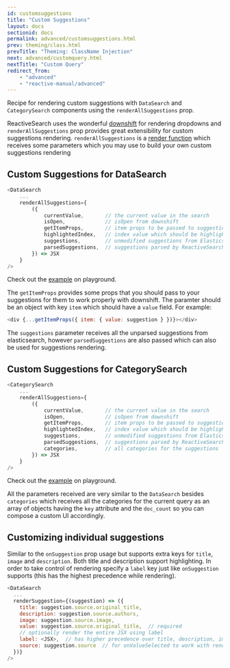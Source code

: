 ```yaml
---
id: customsuggestions
title: "Custom Suggestions"
layout: docs
sectionid: docs
permalink: advanced/customsuggestions.html
prev: theming/class.html
prevTitle: "Theming: ClassName Injection"
next: advanced/customquery.html
nextTitle: "Custom Query"
redirect_from:
    - "advanced"
    - "reactive-manual/advanced"
---
```


Recipe for rendering custom suggestions with `DataSearch` and `CategorySearch` components using the `renderAllSuggestions` prop.

ReactiveSearch uses the wonderful [downshift](https://github.com/paypal/downshift) for rendering dropdowns and `renderAllSuggestions` prop provides great extensibility for custom suggestions rendering. `renderAllSuggestions` is a [render function](https://reactjs.org/docs/render-props.html) which receives some parameters which you may use to build your own custom suggestions rendering

## Custom Suggestions for DataSearch

```js
<DataSearch
    ...
    renderAllSuggestions={
        ({
            currentValue,       // the current value in the search
            isOpen,             // isOpen from downshift
            getItemProps,       // item props to be passed to suggestions
            highlightedIndex,   // index value which should be highlighted
            suggestions,        // unmodified suggestions from Elasticsearch
            parsedSuggestions,  // suggestions parsed by ReactiveSearch
        }) => JSX
    }
/>
```

Check out the [example](https://opensource.appbase.io/playground/?selectedKind=Search%20components%2FDataSearch&selectedStory=With%20renderSuggestions&full=0&addons=1&stories=1&panelRight=0&addonPanel=storybooks%2Fstorybook-addon-knobs) on playground.

The `getItemProps` provides some props that you should pass to your suggestions for them to work properly with downshift. The paramter should be an object with key `item` which should have a `value` field. For example:

```js
<div {...getItemProps({ item: { value: suggestion } })}></div>
```

The `suggestions` parameter receives all the unparsed suggestions from elasticsearch, however `parsedSuggestions` are also passed which can also be used for suggestions rendering.

## Custom Suggestions for CategorySearch

```js
<CategorySearch
    ...
    renderAllSuggestions={
        ({
            currentValue,       // the current value in the search
            isOpen,             // isOpen from downshift
            getItemProps,       // item props to be passed to suggestions
            highlightedIndex,   // index value which should be highlighted
            suggestions,        // unmodified suggestions from Elasticsearch
            parsedSuggestions,  // suggestions parsed by ReactiveSearch
            categories,         // all categories for the suggestions
        }) => JSX
    }
/>
```

Check out the [example](https://opensource.appbase.io/playground/?selectedKind=Search%20components%2FCategorySearch&selectedStory=With%20renderSuggestions&full=0&addons=1&stories=1&panelRight=0&addonPanel=storybooks%2Fstorybook-addon-knobs) on playground.

All the parameters received are very similar to the `DataSearch` besides `categories` which receives all the categories for the current query as an array of objects having the `key` attribute and the `doc_count` so you can compose a custom UI accordingly.


## Customizing individual suggestions

Similar to the `onSuggestion` prop usage but supports extra keys for `title`, `image` and `description`. Both title and description support highlighting. In order to take control of rendering specify a `label` key just like `onSuggestion` supports (this has the highest precedence while rendering).

```js
<DataSearch
  ...
  renderSuggestion={(suggestion) => ({
    title: suggestion.source.original_title,
    description: suggestion.source.authors,
    image: suggestion.source.image,
    value: suggestion.source.original_title,  // required
    // optionally render the entire JSX using label
    label: <JSX>,  // has higher precedence over title, description, image
    source: suggestion.source  // for onValueSelected to work with renderSuggestion
  })}
/>
```
